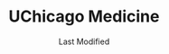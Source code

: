 ---
layout: location-page
date: Last Modified
description: "Local COVID-19 testing is available at UChicago Medicine in Chicago, Illinois, USA."
permalink: "locations/illinois/chicago/uchicago-medicine/"
tags:
  - locations
  - illinois
title: UChicago Medicine
uniqueName: uchicago-medicine
state: Illinois
stateAbbr: IL
hood: "Hyde Park"
address: ""
city: "Chicago"
zip: ""
zipsNearby: "" 
mapUrl: "http://maps.apple.com/?q=UChicago+Medicine&address=,Chicago,Illinois,"
locationType: Drive-thru
phone: "773-702-2800"
website: "https://www.uchicagomedicine.org/patients-visitors/patient-information/coronavirus-information/coronavirus-patient-education"
onlineBooking: undefined
closed: undefined
closedUpdate: April 21st, 2020
notes: "By appointment only. Only for individuals with symptoms. For all members of the community. Free. Requires phone screen."
days: Weekdays
hours: 9AM-4PM
ctaMessage: Learn more
ctaUrl: "https://www.uchicagomedicine.org/patients-visitors/patient-information/coronavirus-information/coronavirus-patient-education"
---